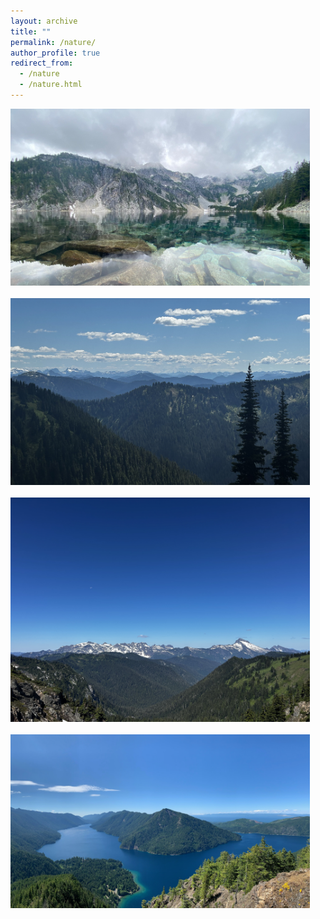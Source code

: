 ```yaml
---
layout: archive
title: ""
permalink: /nature/
author_profile: true
redirect_from:
  - /nature
  - /nature.html
---
```


<div><img src="/images/IMG_7458.jpeg" style="max-width: 95%; width: 100; height: auto;" alt="Taken at Snow Lake in Snoqualmie, Washington"><div>
<br>

<div><img src="/images/IMG_8069.jpeg" style="max-width: 95%; width: 100; height: auto;" alt="Taken from the White Ridge Loop Trail in Mt. Baker-Snoqualmie National Forest, Washington"><div>
<br>

<div><img src="/images/IMG_8108.jpeg" style="max-width: 95%; width: 100; height: auto;" alt="Taken from the White Ridge Loop Trail in Mt. Baker-Snoqualmie National Forest, Washington"><div>
<br>

<div><img src="/images/IMG_5994.jpeg" style="max-width: 95%; width: 100; height: auto;" alt="Taken atop Mt. Storm King in Olympic National Park, Washington"><div>
<br>


